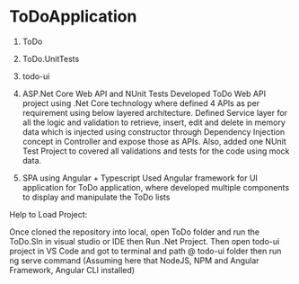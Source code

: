 # ToDoApplication

1. ToDo
2. ToDo.UnitTests
3. todo-ui

1.	ASP.Net Core Web API and NUnit Tests
Developed ToDo Web API project using .Net Core technology where defined 4 APIs as per requirement using below layered architecture.
Defined Service layer for all the logic and validation to retrieve, insert, edit and delete in memory data which is injected using constructor through Dependency Injection concept in Controller and expose those as APIs.
Also, added one NUnit Test Project to covered all validations and tests for the code using mock data.

2.	SPA using Angular + Typescript
Used Angular framework for UI application for ToDo application, where developed multiple components to display and manipulate the ToDo lists


Help to Load Project:

Once cloned the repository into local, open ToDo folder and run the ToDo.Sln in visual studio or IDE then Run .Net Project.
Then open todo-ui project in VS Code and got to terminal and path @ todo-ui folder then run ng serve command 
(Assuming here that NodeJS, NPM and Angular Framework, Angular CLI installed)